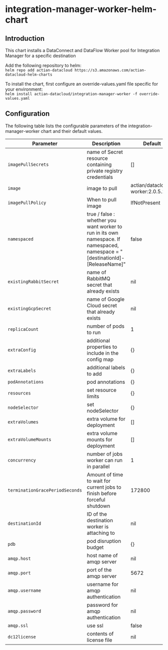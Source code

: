 # integration-manager-worker-helm-chart

## Introduction

This chart installs a DataConnect and DataFlow Worker pool for Integration Manager for a specific destination

Add the following repository to helm:  
```helm repo add actian-datacloud https://s3.amazonaws.com/actian-datacloud-helm-charts```

To install the chart, first configure an override-values.yaml file specific for your environment:  
```helm install actian-datacloud/integration-manager-worker -f override-values.yaml```

## Configuration

The following table lists the configurable parameters of the integration-manager-worker chart and their default values.
  
| Parameter                      | Description                                                                                                                          | Default|
|--------------------------------|--------------------------------------------------------------------------------------------------------------------------------------| ------|
| `imagePullSecrets`             | name of Secret resource containing private registry credentials                                                                      | [] |
| `image`                        | image to pull                                                                                                                        | actian/datacloud-worker:2.0.5.270 |
| `imagePullPolicy`              | When to pull image                                                                                                                   | IfNotPresent |
| `namespaced`                   | true / false : whether you want worker to run in its own namespace. If namespaced, namespace = \"\[destinationId\]-\[ReleaseName\]\" | false |
| `existingRabbitSecret`         | name of RabbitMQ secret that already exists                                                                                          | nil |
| `existingGcpSecret`            | name of Google Cloud secret that already exists                                                                                      | nil |
| `replicaCount`                 | number of pods to run                                                                                                                | 1 |
| `extraConfig`                  | additional properties to include in the config map                                                                                   | {} |
| `extraLabels`                  | additional labels to add                                                                                                             | {} |
| `podAnnotations`               | pod annotations                                                                                                                      | {} |
| `resources`                    | set resource limits                                                                                                                  | {} |
| `nodeSelector`                 | set nodeSelector                                                                                                                     | {} |
| `extraVolumes`                 | extra volume for deployment                                                                                                          | [] |
| `extraVolumeMounts`            | extra volume mounts for deployment                                                                                                   | [] |
| `concurrency`                  | number of jobs worker can run in parallel                                                                                            | 1 |
| `terminationGracePeriodSeconds` | Amount of time to wait for current jobs to finish before forceful shutdown                                                           | 172800 |
| `destinationId`                | ID of the destination worker is attaching to                                                                                         | nil |
| `pdb`                          | pod disruption budget                                                                                                                | {} |
| `amqp.host`                    | host name of amqp server                                                                                                             | nil |
| `amqp.port`                    | port of the amqp server                                                                                                              | 5672 |
| `amqp.username`                | username for amqp authentication                                                                                                     | nil | 
| `amqp.password`                | password for amqp authentication                                                                                                     | nil |
| `amqp.ssl`                     | use ssl                                                                                                                              | false |
| `dc12license`                  | contents of license file                                                                                                             | nil |
